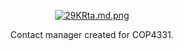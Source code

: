 
<p align="center"><a href="https://freeimage.host/i/29KRta"><img src="https://iili.io/29KRta.md.png" alt="29KRta.md.png" border="0"></a></p>
<p align = "center">Contact manager created for COP4331.</p>
